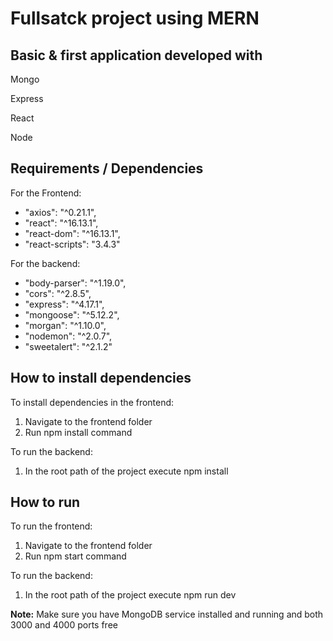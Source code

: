 # Fullsatck project using MERN

## Basic & first application developed with
Mongo

Express

React

Node

## Requirements / Dependencies
For the Frontend:
- "axios": "^0.21.1",
- "react": "^16.13.1",
- "react-dom": "^16.13.1",
- "react-scripts": "3.4.3"

For the backend:
- "body-parser": "^1.19.0",
- "cors": "^2.8.5",
- "express": "^4.17.1",
- "mongoose": "^5.12.2",
- "morgan": "^1.10.0",
- "nodemon": "^2.0.7",
- "sweetalert": "^2.1.2"

## How to install dependencies
To install dependencies in the frontend:

1. Navigate to the frontend folder 
2. Run npm install command

To run the backend:

1. In the root path of the project execute npm install
   
## How to run
To run the frontend:

1. Navigate to the frontend folder 
2. Run npm start command

To run the backend:

1. In the root path of the project execute npm run dev

__Note:__ Make sure you have MongoDB service installed and running and both 3000 and 4000 ports free